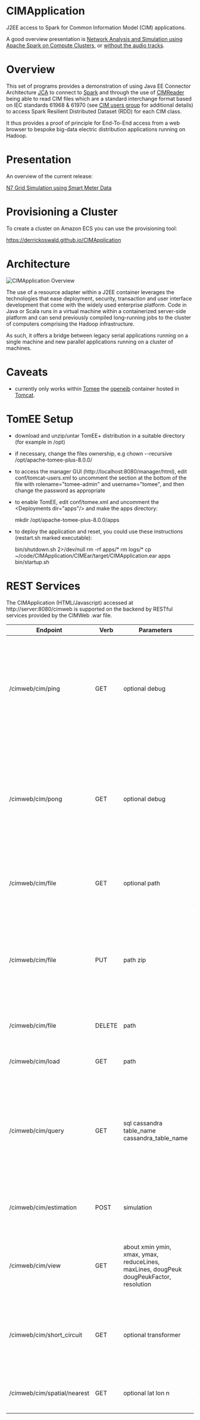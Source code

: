 CIMApplication
======

J2EE access to Spark for Common Information Model (CIM) applications.

A good overview presentation is [Network Analysis and Simulation using Apache Spark on Compute Clusters](https://derrickoswald.github.io/CIMSparkPresentation/index.html?audio), or [without the audio tracks](https://derrickoswald.github.io/CIMSparkPresentation).

# Overview

This set of programs provides a demonstration of using Java EE Connector Architecture
[JCA](https://en.wikipedia.org/wiki/Java_EE_Connector_Architecture)
to connect to [Spark](https://spark.apache.org) and through the use of
[CIMReader](https://github.com/derrickoswald/CIMReader) being able to read
CIM files which are a standard interchange format based on IEC standards 61968 & 61970
(see [CIM users group](http://cimug.ucaiug.org/default.aspx) for additional details)
to access Spark Resilient Distributed Dataset (RDD) for each CIM class.

It thus provides a proof of principle for End-To-End access from a web browser to bespoke big-data electric distribution applications running on Hadoop.

# Presentation

An overview of the current release:

<a href="https://derrickoswald.gitlab.io/cimapplication_presentation">N7 Grid Simulation using Smart Meter Data</a>

# Provisioning a Cluster

To create a cluster on Amazon ECS you can use the provisioning tool:

<a href="https://derrickoswald.github.io/CIMApplication">https://derrickoswald.github.io/CIMApplication</a>

# Architecture

![CIMApplication Overview](https://rawgit.com/derrickoswald/CIMApplication/master/img/Overview.svg "Overview diagram")

The use of a resource adapter within a J2EE container leverages the technologies that ease
deployment, security, transaction and user interface development that come with
the widely used enterprise platform. Code in Java or Scala runs in a virtual machine
within a containerized server-side platform and can send previously compiled long-running
jobs to the cluster of computers comprising the Hadoop infrastructure.

As such, it offers a bridge between legacy serial applications running on a single machine and
new parallel applications running on a cluster of machines.

# Caveats

- currently only works within [Tomee](https://tomee.apache.org/) the [openejb](https://en.wikipedia.org/wiki/Apache_OpenEJB) container hosted in [Tomcat](https://tomcat.apache.org/).

# TomEE Setup

- download and unzip/untar TomEE+ distribution in a suitable directory (for example in /opt)
- if necessary, change the files ownership, e.g chown --recursive /opt/apache-tomee-plus-8.0.0/
- to access the manager GUI (http://localhost:8080/manager/html), edit conf/tomcat-users.xml to
uncomment the section at the bottom of the file with rolename="tomee-admin" and username="tomee",
and then change the password as appropriate
- to enable TomEE, edit conf/tomee.xml and uncomment the &lt;Deployments dir="apps"/&gt; and make the apps directory:

    mkdir /opt/apache-tomee-plus-8.0.0/apps

- to deploy the application and reset, you could use these instructions (restart.sh marked executable):

    bin/shutdown.sh 2>/dev/null
    rm -rf apps/*
    rm logs/*
    cp ~/code/CIMApplication/CIMEar/target/CIMApplication.ear apps
    bin/startup.sh

# REST Services

The CIMApplication (HTML/Javascript) accessed at http://server:8080/cimweb is supported on the backend by
RESTful services provided by the CIMWeb .war file.

Endpoint | Verb | Parameters | Description|
------------ | ------------- | ------------- | -------------|
/cimweb/cim/ping | GET | optional debug | Simple response to check for proper deployment. The optional boolean debug matrix parameter will return the current set of environment variables on the server.|
/cimweb/cim/pong | GET | optional debug | Response to check for proper Spark connection. The optional boolean debug matrix parameter will return the current set of environment variables on the server and metadata from the connection.|
/cimweb/cim/file | GET | optional path | Returns the contents of the directory (if path ends with /) or the contents of the file from HDFS.|
/cimweb/cim/file | PUT | path zip | Stores the byte contents at the path on HDFS. The optional boolean zip matrix parameter unzips a single file from the zip and stores it's contents on HDFS at the given path|
/cimweb/cim/file | DELETE | path |Removes the file or directory at the path on HDFS.|
/cimweb/cim/load | GET | path | Reads the contents of the HDFS file (.rdf) into Spark via the CIMReader.|
/cimweb/cim/query | GET | sql cassandra table_name cassandra_table_name| Performs SQL query against the loaded CIM data, or against Cassandra if cassandra=true. Returns a JSON array of records retrieved. Optionally store results in supplied table name.|
/cimweb/cim/estimation | POST | simulation | Executes gridlabd for the model specified by the cim property in the given simulation file (JSON).|
/cimweb/cim/view | GET | about xmin ymin, xmax, ymax, reduceLines, maxLines, dougPeuk dougPeukFactor, resolution | Return (simplified) RDF for features within the bounding box from the CIM loaded into Spark.|
/cimweb/cim/short_circuit | GET | optional transformer | Returns the short circuit data for the house connections attached to the transformer, or all transfromers if none was specified.|
/cimweb/cim/spatial/nearest | GET | optional lat lon n | Finds the n nearest house connections to the given wgs84 lat,long.|
